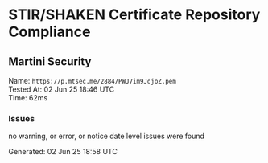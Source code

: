 # STIR/SHAKEN Certificate Repository Compliance

## Martini Security

Name: `https://p.mtsec.me/2884/PWJ7im9JdjoZ.pem`\
Tested At: 02 Jun 25 18:46 UTC\
Time: 62ms

### Issues

no warning, or error, or notice date level issues were found

Generated: 02 Jun 25 18:58 UTC